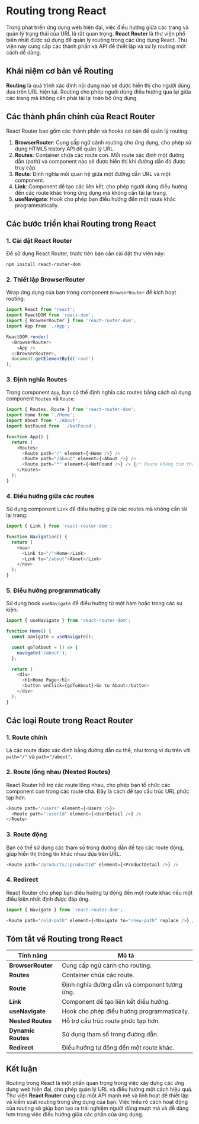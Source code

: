 # Routing trong React

Trong phát triển ứng dụng web hiện đại, việc điều hướng giữa các trang và quản lý trạng thái của URL là rất quan trọng. **React Router** là thư viện phổ biến nhất được sử dụng để quản lý routing trong các ứng dụng React. Thư viện này cung cấp các thành phần và API để thiết lập và xử lý routing một cách dễ dàng.

## Khái niệm cơ bản về Routing

**Routing** là quá trình xác định nội dung nào sẽ được hiển thị cho người dùng dựa trên URL hiện tại. Routing cho phép người dùng điều hướng qua lại giữa các trang mà không cần phải tải lại toàn bộ ứng dụng.

## Các thành phần chính của React Router

React Router bao gồm các thành phần và hooks cơ bản để quản lý routing:

1. **BrowserRouter**: Cung cấp ngữ cảnh routing cho ứng dụng, cho phép sử dụng HTML5 history API để quản lý URL.
2. **Routes**: Container chứa các route con. Mỗi route xác định một đường dẫn (path) và component nào sẽ được hiển thị khi đường dẫn đó được truy cập.
3. **Route**: Định nghĩa mối quan hệ giữa một đường dẫn URL và một component.
4. **Link**: Component để tạo các liên kết, cho phép người dùng điều hướng đến các route khác trong ứng dụng mà không cần tải lại trang.
5. **useNavigate**: Hook cho phép bạn điều hướng đến một route khác programmatically.

## Các bước triển khai Routing trong React

### 1. Cài đặt React Router

Để sử dụng React Router, trước tiên bạn cần cài đặt thư viện này:

```bash
npm install react-router-dom
```

### 2. Thiết lập BrowserRouter

Wrap ứng dụng của bạn trong component `BrowserRouter` để kích hoạt routing:

```javascript
import React from 'react';
import ReactDOM from 'react-dom';
import { BrowserRouter } from 'react-router-dom';
import App from './App';

ReactDOM.render(
  <BrowserRouter>
    <App />
  </BrowserRouter>,
  document.getElementById('root')
);
```

### 3. Định nghĩa Routes

Trong component `App`, bạn có thể định nghĩa các routes bằng cách sử dụng component `Routes` và `Route`:

```javascript
import { Routes, Route } from 'react-router-dom';
import Home from './Home';
import About from './About';
import NotFound from './NotFound';

function App() {
  return (
    <Routes>
      <Route path="/" element={<Home />} />
      <Route path="/about" element={<About />} />
      <Route path="*" element={<NotFound />} /> {/* Route không tìm thấy */}
    </Routes>
  );
}
```

### 4. Điều hướng giữa các routes

Sử dụng component `Link` để điều hướng giữa các routes mà không cần tải lại trang:

```javascript
import { Link } from 'react-router-dom';

function Navigation() {
  return (
    <nav>
      <Link to="/">Home</Link>
      <Link to="/about">About</Link>
    </nav>
  );
}
```

### 5. Điều hướng programmatically

Sử dụng hook `useNavigate` để điều hướng từ một hàm hoặc trong các sự kiện:

```javascript
import { useNavigate } from 'react-router-dom';

function Home() {
  const navigate = useNavigate();

  const goToAbout = () => {
    navigate('/about');
  };

  return (
    <div>
      <h1>Home Page</h1>
      <button onClick={goToAbout}>Go to About</button>
    </div>
  );
}
```

## Các loại Route trong React Router

### 1. Route chính

Là các route được xác định bằng đường dẫn cụ thể, như trong ví dụ trên với `path="/"` và `path="/about"`.

### 2. Route lồng nhau (Nested Routes)

React Router hỗ trợ các route lồng nhau, cho phép bạn tổ chức các component con trong các route cha. Đây là cách để tạo cấu trúc URL phức tạp hơn.

```javascript
<Route path="/users" element={<Users />}>
  <Route path=":userId" element={<UserDetail />} />
</Route>
```

### 3. Route động

Bạn có thể sử dụng các tham số trong đường dẫn để tạo các route động, giúp hiển thị thông tin khác nhau dựa trên URL.

```javascript
<Route path="/products/:productId" element={<ProductDetail />} />
```

### 4. Redirect

React Router cho phép bạn điều hướng tự động đến một route khác nếu một điều kiện nhất định được đáp ứng.

```javascript
import { Navigate } from 'react-router-dom';

<Route path="/old-path" element={<Navigate to="/new-path" replace />} />;
```

## Tóm tắt về Routing trong React

| Tính năng          | Mô tả                                        |
| ------------------ | -------------------------------------------- |
| **BrowserRouter**  | Cung cấp ngữ cảnh cho routing.               |
| **Routes**         | Container chứa các route.                    |
| **Route**          | Định nghĩa đường dẫn và component tương ứng. |
| **Link**           | Component để tạo liên kết điều hướng.        |
| **useNavigate**    | Hook cho phép điều hướng programmatically.   |
| **Nested Routes**  | Hỗ trợ cấu trúc route phức tạp hơn.          |
| **Dynamic Routes** | Sử dụng tham số trong đường dẫn.             |
| **Redirect**       | Điều hướng tự động đến một route khác.       |

## Kết luận

Routing trong React là một phần quan trọng trong việc xây dựng các ứng dụng web hiện đại, cho phép quản lý URL và điều hướng một cách hiệu quả. Thư viện **React Router** cung cấp một API mạnh mẽ và linh hoạt để thiết lập và kiểm soát routing trong ứng dụng của bạn. Việc hiểu rõ cách hoạt động của routing sẽ giúp bạn tạo ra trải nghiệm người dùng mượt mà và dễ dàng hơn trong việc điều hướng giữa các phần của ứng dụng.
